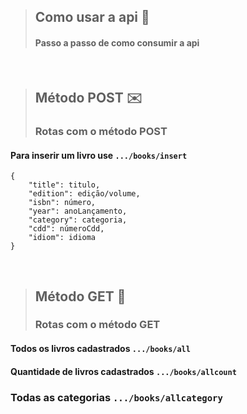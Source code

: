 > ## Como usar a api 🤔
> #### Passo a passo de como consumir a api

<br>

> ## Método POST ✉️
> ### Rotas com o método POST


#### Para inserir um livro use ```.../books/insert```
``` 
{
    "title": titulo,
    "edition": edição/volume,
    "isbn": número,
    "year": anoLançamento,
    "category": categoria,
    "cdd": númeroCdd,
    "idiom": idioma
}
```

<br>

> ## Método GET 👋
> ### Rotas com o método GET

#### Todos os livros cadastrados ```.../books/all```

#### Quantidade de livros cadastrados ```.../books/allcount```

### Todas as categorias ```.../books/allcategory``` 
